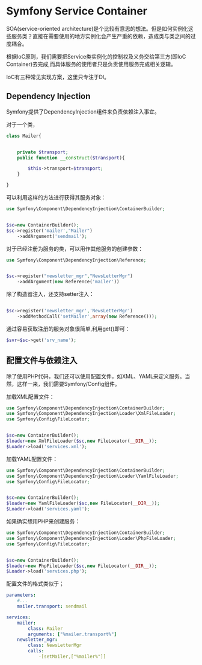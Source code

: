 # Symfony Service Container

SOA(service-oriented architecture)是个比较有意思的想法。但是如何实例化这些服务类？直接在需要使用的地方实例化会产生严重的依赖，造成类与类之间的过度耦合。

根据IoC原则，我们需要把Service类实例化的控制权及义务交给第三方(即IoC Container)去完成,而具体服务的使用者只是负责使用服务完成相关逻辑。

IoC有三种常见实现方案，这里只专注于DI。

## Dependency Injection
 
Symfony提供了DependencyInjection组件来负责依赖注入事宜。

对于一个类，
```PHP
class Mailer{


    private $transport;
    public function __construct($transport){

        $this->transport=$transport;
    }

}
```

可以利用这样的方法进行获得其服务对象：
```PHP
use Symfony\Component\DependencyInjection\ContainerBuilder;


$sc=new ContainerBuilder();
$sc->register('mailer',"Mailer")
    ->addArgument('sendmail');
```
对于已经注册为服务的类，可以用作其他服务的创建参数：
```PHP
use Symfony\Component\DependencyInjection\Reference;


$sc->register("newsletter_mgr","NewsLetterMgr")
    ->addArgument(new Reference('mailer'))
```

除了构造器注入，还支持setter注入：
```PHP

$sc->register('newsletter_mgr','NewsLetterMgr')
    ->addMethodCall('setMailer',array(new Reference()));


```

通过容易获取注册的服务对象很简单,利用get()即可：

```PHP
$svr=$sc->get('srv_name');
```


## 配置文件与依赖注入

除了使用PHP代码，我们还可以使用配置文件，如XML、YAML来定义服务。当然，这样一来，我们需要Symfony/Config组件。

加载XML配置文件：
```PHP
use Symfony\Component\DependencyInjection\ContainerBuilder;
use Symfony\Component\DependencyInjection\Loader\XmlFileLoader;
use Symfony\Config\FileLocator;


$sc=new ContainerBuilder();
$loader=new XmlFileLoader($sc,new FileLocator(__DIR__));
$Loader->load('services.xml');

```

加载YAML配置文件：
```PHP
use Symfony\Component\DependencyInjection\ContainerBuilder;
use Symfony\Component\DependencyInjection\Loader\YamlFileLoader;
use Symfony\Config\FileLocator;


$sc=new ContainerBuilder();
$loader=new YamlFileLoader($sc,new FileLocator(__DIR__));
$Loader->load('services.yaml');

```

如果确实想用PHP来创建服务：
```PHP
use Symfony\Component\DependencyInjection\ContainerBuilder;
use Symfony\Component\DependencyInjection\Loader\PhpFileLoader;
use Symfony\Config\FileLocator;


$sc=new ContainerBuilder();
$loader=new PhpFileLoader($sc,new FileLocator(__DIR__));
$Loader->load('services.php');

```

配置文件的格式类似于；

```YAML
parameters: 
    #...
    mailer.transport: sendmail

services: 
    mailer: 
        class: Mailer
        arguments: ["%mailer.transport%"]
    newsletter_mgr: 
        class: NewsLetterMgr
        calls:
            -[setMailer,["%mailer%"]]

```




